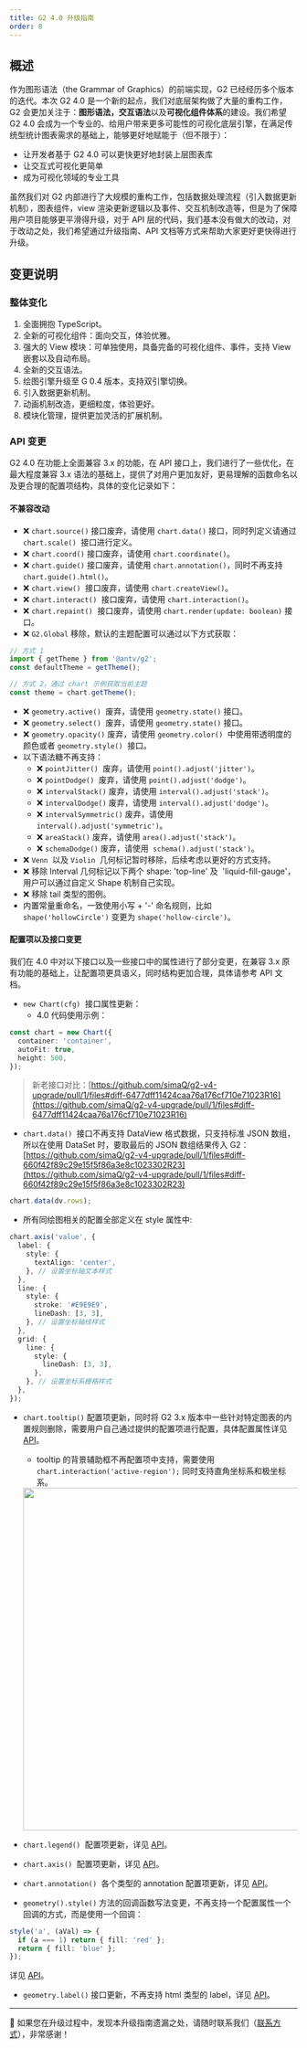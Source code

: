 ```yaml
---
title: G2 4.0 升级指南
order: 8
---
```


## 概述

作为图形语法（the Grammar of Graphics）的前端实现，G2 已经经历多个版本的迭代。本次 G2 4.0 是一个新的起点，我们对底层架构做了大量的重构工作，G2 会更加关注于：**图形语法，交互语法**以及**可视化组件体系**的建设。我们希望 G2 4.0 会成为一个专业的、给用户带来更多可能性的可视化底层引擎，在满足传统型统计图表需求的基础上，能够更好地赋能于（但不限于）：

- 让开发者基于 G2 4.0 可以更快更好地封装上层图表库
- 让交互式可视化更简单
- 成为可视化领域的专业工具

虽然我们对 G2 内部进行了大规模的重构工作，包括数据处理流程（引入数据更新机制），图表组件，view 渲染更新逻辑以及事件、交互机制改造等，但是为了保障用户项目能够更平滑得升级，对于 API 层的代码，我们基本没有做大的改动，对于改动之处，我们希望通过升级指南、API 文档等方式来帮助大家更好更快得进行升级。

## 变更说明

### 整体变化

1. 全面拥抱 TypeScript。
1. 全新的可视化组件：面向交互，体验优雅。
1. 强大的 View 模块：可单独使用，具备完备的可视化组件、事件，支持 View 嵌套以及自动布局。
1. 全新的交互语法。
1. 绘图引擎升级至 G 0.4 版本，支持双引擎切换。
1. 引入数据更新机制。
1. 动画机制改造，更细粒度，体验更好。
1. 模块化管理，提供更加灵活的扩展机制。

### API 变更

G2 4.0 在功能上全面兼容 3.x 的功能，在 API 接口上，我们进行了一些优化，在最大程度兼容 3.x 语法的基础上，提供了对用户更加友好，更易理解的函数命名以及更合理的配置项结构，具体的变化记录如下：

#### 不兼容改动

- ❌ `chart.source()` 接口废弃，请使用 `chart.data()` 接口，同时列定义请通过 `chart.scale()`  接口进行定义。
- ❌ `chart.coord()` 接口废弃，请使用 `chart.coordinate()`。
- ❌ `chart.guide()` 接口废弃，请使用 `chart.annotation()`，同时不再支持 `chart.guide().html()`。
- ❌ `chart.view()`  接口废弃，请使用 `chart.createView()`。
- ❌ `chart.interact()`  接口废弃，请使用 `chart.interaction()`。
- ❌ `chart.repaint()`  接口废弃，请使用 `chart.render(update: boolean)` 接口。
- ❌ `G2.Global` 移除，默认的主题配置可以通过以下方式获取：

```typescript
// 方式 1
import { getTheme } from '@antv/g2';
const defaultTheme = getTheme();

// 方式 2，通过 chart 示例获取当前主题
const theme = chart.getTheme();
```

- ❌ `geometry.active()`  废弃，请使用 `geometry.state()` 接口。
- ❌ `geometry.select()`  废弃，请使用 `geometry.state()` 接口。
- ❌ `geometry.opacity()` 废弃，请使用 `geometry.color()`  中使用带透明度的颜色或者 `geometry.style()`  接口。
- 以下语法糖不再支持：
  - ❌ `pointJitter()`  废弃，请使用 `point().adjust('jitter')`。
  - ❌ `pointDodge()`  废弃，请使用 `point().adjust('dodge')`。
  - ❌ `intervalStack()` 废弃，请使用 `interval().adjust('stack')`。
  - ❌ `intervalDodge()` 废弃，请使用 `interval().adjust('dodge')`。
  - ❌ `intervalSymmetric()` 废弃，请使用 `interval().adjust('symmetric')`。
  - ❌ `areaStack()` 废弃，请使用 `area().adjust('stack')`。
  - ❌ `schemaDodge()` 废弃，请使用  `schema().adjust('stack')`。
- ❌ `Venn`  以及 `Violin`  几何标记暂时移除，后续考虑以更好的方式支持。
- ❌ 移除 Interval 几何标记以下两个 shape: 'top-line' 及  'liquid-fill-gauge'，用户可以通过自定义 Shape 机制自己实现。
- ❌ 移除 tail 类型的图例。
- 内置常量重命名，一致使用小写 + '-' 命名规则，比如 `shape('hollowCircle')` 变更为 `shape('hollow-circle')`。

#### 配置项以及接口变更

我们在 4.0 中对以下接口以及一些接口中的属性进行了部分变更，在兼容 3.x 原有功能的基础上，让配置项更具语义，同时结构更加合理，具体请参考 API 文档。

- `new Chart(cfg)`  接口属性更新：
  - 4.0 代码使用示例：

```typescript
const chart = new Chart({
  container: 'container',
  autoFit: true,
  height: 500,
});
```

> 新老接口对比：[https://github.com/simaQ/g2-v4-upgrade/pull/1/files#diff-6477dff11424caa76a176cf710e71023R16](https://github.com/simaQ/g2-v4-upgrade/pull/1/files#diff-6477dff11424caa76a176cf710e71023R16)

- `chart.data()`  接口不再支持 DataView 格式数据，只支持标准 JSON 数组，所以在使用 DataSet 时，要取最后的 JSON 数组结果传入 G2：[https://github.com/simaQ/g2-v4-upgrade/pull/1/files#diff-660f42f89c29e15f5f86a3e8c1023302R23](https://github.com/simaQ/g2-v4-upgrade/pull/1/files#diff-660f42f89c29e15f5f86a3e8c1023302R23)

```typescript
chart.data(dv.rows);
```

- 所有同绘图相关的配置全部定义在 style 属性中:

```ts
chart.axis('value', {
  label: {
    style: {
      textAlign: 'center',
    }, // 设置坐标轴文本样式
  },
  line: {
    style: {
      stroke: '#E9E9E9',
      lineDash: [3, 3],
    }, // 设置坐标轴线样式
  },
  grid: {
    line: {
      style: {
        lineDash: [3, 3],
      },
    }, // 设置坐标系栅格样式
  },
});
```

- `chart.tooltip()` 配置项更新，同时将 G2 3.x 版本中一些针对特定图表的内置规则删除，需要用户自己通过提供的配置项进行配置，具体配置属性详见 [API](../api/classes/view#tooltip)。

  - tooltip 的背景辅助框不再配置项中支持，需要使用 `chart.interaction('active-region');` 同时支持直角坐标系和极坐标系。

  <img src="https://gw.alipayobjects.com/mdn/rms_f5c722/afts/img/A*j05pRJG3ovgAAAAAAAAAAABkARQnAQ" width=600 />

- `chart.legend()`  配置项更新，详见 [API](../api/classes/view#legend)。
- `chart.axis()`  配置项更新，详见 [API](../api/classes/view#axis)。
- `chart.annotation()`  各个类型的 annotation 配置项更新，详见 [API](../api/classes/view#annotation)。
- `geometry().style()` 方法的回调函数写法变更，不再支持一个配置属性一个回调的方式，而是使用一个回调：

```typescript
style('a', (aVal) => {
  if (a === 1) return { fill: 'red' };
  return { fill: 'blue' };
});
```

详见 [API](../api/classes/geometry#style)。

- `geometry.label()` 接口更新，不再支持 html 类型的 label，详见 [API](../api/classes/geometry#label)。

---

💌 如果您在升级过程中，发现本升级指南遗漏之处，请随时联系我们（[联系方式](./contact)），非常感谢！
